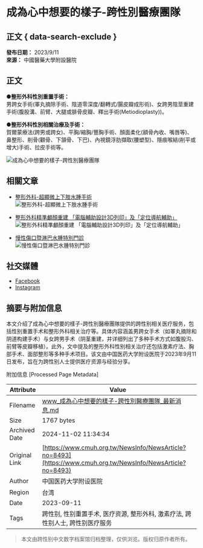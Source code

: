 # 成為心中想要的樣子-跨性別醫療團隊

## 正文 { data-search-exclude }


**發布日期：** 2023/9/11  
**來源：** 中國醫藥大學附設醫院  

## 正文

**●整形外科性別重置手術：**  
男跨女手術(睪丸摘除手術、陰道零深度/翻轉式/腸皮瓣成形術)、女跨男陰莖重建手術(腹股溝、前臂、大腿或腓骨皮瓣、釋出手術(Metiodioplasty))。

**●整形外科性別相關治療及手術：**  
賀爾蒙療法(跨男或跨女)、平胸/縮胸/豐胸手術、顏面柔化(額骨內收、嘴唇等)、鼻整形、削骨(顴骨、下頷骨、下巴)、內視鏡浮肋擷取(腰塑型)、隱痕喉結(削平或增大)手術、拉皮手術等。

![成為心中想要的樣子-跨性別醫療團隊](https://www.cmuh.cmu.edu.tw//FileUploads/images/09%e8%b7%a8%e6%80%a7%e5%88%a5%e5%9c%92%e9%9a%8a.jpg)

## 相關文章

- [整形外科-超顯微上下肢水腫手術](https://www.cmuh.cmu.edu.tw/NewsInfo/NewsArticle?no=8492)  
  ![整形外科-超顯微上下肢水腫手術](/FileUploads/News/20230911_165035.jpg?w=250&h=180&mode=crop&scale=both)

- [整形外科精準顱顏重建 「電腦輔助設計3D列印」及「定位導航輔助」](https://www.cmuh.cmu.edu.tw/NewsInfo/NewsArticle?no=8128)  
  ![整形外科精準顱顏重建 「電腦輔助設計3D列印」及「定位導航輔助」](/FileUploads/News/20221017_134655.jpg?w=250&h=180&mode=crop&scale=both)

- [慢性傷口暨淋巴水腫特別門診](https://www.cmuh.cmu.edu.tw/NewsInfo/NewsArticle?no=7757)  
  ![慢性傷口暨淋巴水腫特別門診](/FileUploads/News/20220211_171221.jpg?w=250&h=180&mode=crop&scale=both)

## 社交媒體

- [Facebook](https://www.facebook.com/ChinaMedicalUniversityHospital)
- [Instagram](https://www.instagram.com/cmuh_taiwan/)

## 摘要与附加信息

<!-- tcd_abstract -->
本文介绍了成為心中想要的樣子-跨性別醫療團隊提供的跨性别相关医疗服务，包括性别重置手术和整形外科相关治疗等。具体内容涵盖男跨女手术（如睪丸摘除和阴道构建手术）与女跨男手术（阴茎重建，并详细列出了多种手术方式如腹股沟、前臂等皮瓣移植）。此外，文中提及的整形外科性别相关治疗还包括激素疗法、胸部手术、面部整形等多种手术项目。该文由中国医药大学附设医院于2023年9月11日发布，旨在为跨性别人士提供医疗资源与经验分享。
<!-- tcd_abstract_end -->

附加信息 [Processed Page Metadata]

| Attribute       | Value                                  |
|-----------------|----------------------------------------|
| Filename        | www_成為心中想要的樣子-跨性別醫療團隊_最新消息.md                             |
| Size            | 1767 bytes                           |
| Archived Date   | 2024-11-02 11:34:34                             |
| Original Link   | [https://www.cmuh.org.tw/NewsInfo/NewsArticle?no=8493](https://www.cmuh.org.tw/NewsInfo/NewsArticle?no=8493)                       |
| Author          | 中国医药大学附设医院                               |
| Region          | 台湾                               |
| Date            | 2023-09-11                                 |
| Tags            | 跨性别, 性别重置手术, 医疗资源, 整形外科, 激素疗法, 跨性别人士, 跨性别医疗服务                                 |
>
> 本文由跨性别中文数字档案馆归档整理，仅供浏览。版权归原作者所有。
>